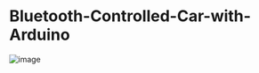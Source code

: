 
# Bluetooth-Controlled-Car-with-Arduino
![image](https://user-images.githubusercontent.com/35656849/134706157-12f5392e-f5ee-40fe-ac8b-bc8e236005be.png)
